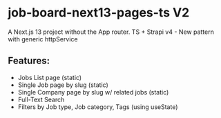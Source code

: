 # job-board-next13-pages-ts V2

A Next.js 13 project without the App router. TS + Strapi v4 - New pattern with generic httpService

## Features:

- Jobs List page (static)
- Single Job page by slug (static)
- Single Company page by slug w/ related jobs (static)
- Full-Text Search
- Filters by Job type, Job category, Tags (using useState)
